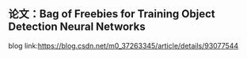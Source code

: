 ## 论文：Bag of Freebies for Training Object Detection Neural Networks

blog link:https://blog.csdn.net/m0_37263345/article/details/93077544
